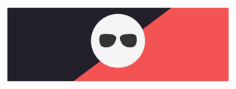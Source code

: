 [![Social banner for jh3y](https://raw.githubusercontent.com/Pelukosa/Pelukosa/main/profile-banner.svg)](https://github.com/Pelukosa)
